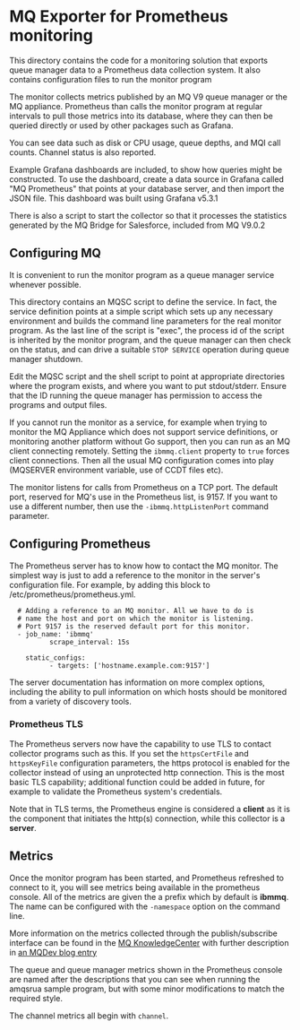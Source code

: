 # MQ Exporter for Prometheus monitoring

This directory contains the code for a monitoring solution
that exports queue manager data to a Prometheus data collection
system. It also contains configuration files to run the monitor program

The monitor collects metrics published by an MQ V9 queue manager
or the MQ appliance. Prometheus than calls the monitor program
at regular intervals to pull those metrics into its database, where
they can then be queried directly or used by other packages
such as Grafana.

You can see data such as disk or CPU usage, queue depths, and MQI call
counts. Channel status is also reported.

Example Grafana dashboards are included, to show how queries might
be constructed. To use the dashboard,
create a data source in Grafana called "MQ Prometheus" that points at your
database server, and then import the JSON file. This dashboard was
built using Grafana v5.3.1

There is also a script to start the collector so that it processes
the statistics generated by the MQ Bridge for Salesforce, included from
MQ V9.0.2

## Configuring MQ
It is convenient to run the monitor program as a queue manager service whenever
possible.

This directory contains an MQSC script to define the service. In fact, the
service definition points at a simple script which sets up any
necessary environment and builds the command line parameters for the
real monitor program. As the last line of the script is "exec", the
process id of the script is inherited by the monitor program, and the
queue manager can then check on the status, and can drive a suitable
`STOP SERVICE` operation during queue manager shutdown.

Edit the MQSC script and the shell script to point at appropriate directories
where the program exists, and where you want to put stdout/stderr.
Ensure that the ID running the queue manager has permission to access
the programs and output files.

If you cannot run the monitor as a service, for example when
trying to monitor the MQ Appliance which does not support
service definitions, or monitoring another platform without Go support,
then you can run as
an MQ client connecting remotely. Setting the `ibmmq.client` property
to `true` forces client connections. Then all the usual MQ configuration
comes into play (MQSERVER environment variable, use of CCDT files etc).

The monitor listens for calls from Prometheus on a TCP port. The default
port, reserved for MQ's use in the Prometheus list, is 9157. If you
want to use a different number, then use the `-ibmmq.httpListenPort`
command parameter.

## Configuring Prometheus
The Prometheus server has to know how to contact the MQ monitor. The
simplest way is just to add a reference to the monitor in the
server's configuration file. For example, by adding this block
to /etc/prometheus/prometheus.yml.

```
  # Adding a reference to an MQ monitor. All we have to do is
  # name the host and port on which the monitor is listening.
  # Port 9157 is the reserved default port for this monitor.
  - job_name: 'ibmmq'
          scrape_interval: 15s

    static_configs:
          - targets: ['hostname.example.com:9157']
```

The server documentation has information on more complex
options, including the ability to pull information on which hosts
should be monitored from a variety of discovery tools.

### Prometheus TLS
The Prometheus servers now have the capability to use TLS to contact
collector programs such as this. If you set the `httpsCertFile` and `httpsKeyFile`
configuration parameters, the https protocol is enabled for the collector instead of using
an unprotected http connection. This is the most basic TLS capability; additional function
could be added in future, for example to validate the Prometheus system's credentials.

Note that in TLS terms, the Prometheus engine is considered a **client** as it is the
component that initiates the http(s) connection, while this collector is a **server**.

## Metrics
Once the monitor program has been started, and Prometheus refreshed to
connect to it, you will see metrics being available in the prometheus
console. All of the metrics are given the a prefix which by
default is **ibmmq**. The name can be configured with the `-namespace` option
on the command line.

More information on the metrics collected through the publish/subscribe
interface can be found in the [MQ KnowledgeCenter](https://www.ibm.com/support/knowledgecenter/SSFKSJ_latest/com.ibm.mq.mon.doc/mo00013_.htm)
with further description in [an MQDev blog entry](https://www.ibm.com/developerworks/community/blogs/messaging/entry/Statistics_published_to_the_system_topic_in_MQ_v9?lang=en)

The queue and queue manager metrics shown in the Prometheus console are named after the descriptions
that you can see when running the amqsrua sample program, but with some
minor modifications to match the required style.

The channel metrics all begin with `channel`.
